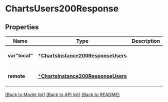 # ChartsUsers200Response


## Properties
Name | Type | Description | Notes
------------ | ------------- | ------------- | -------------
**var&quot;local&quot;** | [***ChartsInstance200ResponseUsers**](ChartsInstance200ResponseUsers.md) |  | [default to nothing]
**remote** | [***ChartsInstance200ResponseUsers**](ChartsInstance200ResponseUsers.md) |  | [default to nothing]


[[Back to Model list]](../README.md#models) [[Back to API list]](../README.md#api-endpoints) [[Back to README]](../README.md)



